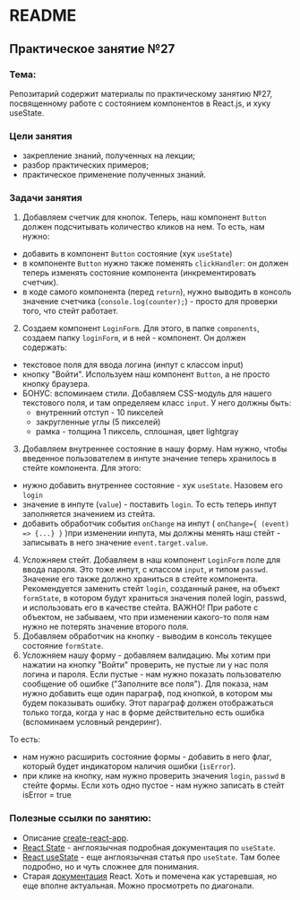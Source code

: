 # README

## Практическое занятие №27

### Тема:

Репозитарий содержит материалы по практическому занятию №27, посвященному работе с состоянием компонентов в React.js, и хуку useState.

### Цели занятия
- закрепление знаний, полученных на лекции;
- разбор практических примеров;
- практическое применение полученных знаний.

### Задачи занятия
1. Добавляем счетчик для кнопок. Теперь, наш компонент `Button` должен подсчитывать количество кликов на нем. То есть, нам нужно:
 - добавить в компонент `Button` состояние (хук `useState`)
 - в компоненте `Button` нужно также поменять `clickHandler`: он должен теперь изменять состояние компонента (инкрементировать счетчик).
 - в коде самого компонента (перед `return`), нужно выводить в консоль значение счетчика (`console.log(counter);`) - просто для проверки того, что стейт работает.
2. Создаем компонент `LoginForm`. Для этого, в папке `components`, создаем папку `loginForm`, и в ней - компонент. Он должен содержать:
 - текстовое поля для ввода логина (инпут с классом input)
 - кнопку "Войти". Используем наш компонент `Button`, а не просто кнопку браузера.
 - БОНУС: вспоминаем стили. Добавляем CSS-модуль для нашего текстового поля, и там определяем класс `input`. У него должны быть:
     - внутренний отступ - 10 пикселей
     - закругленные углы (5 пикселей)
     - рамка - толщина 1 пиксель, сплошная, цвет lightgray
3. Добавляем внутреннее состояние в нашу форму. Нам нужно, чтобы введенное пользователем в инпуте значение теперь хранилось в стейте компонента. Для этого:
 - нужно добавить внутреннее состояние - хук `useState`. Назовем его `login`
 - значение в инпуте (`value`) - поставить `login`. То есть теперь инпут заполняется значением из стейта.
 - добавить обработчик события `onChange` на инпут ( `onChange={ (event) => {...} }` )при изменении инпута, мы должны менять наш стейт - записывать в него значение `event.target.value`.
4. Усложняем стейт. Добавляем в наш компонент `LoginForm` поле для ввода пароля. Это тоже инпут, с классом `input`, и типом `passwd`. Значение его также должно храниться в стейте компонента. Рекомендуется заменить стейт `login`, созданный ранее, на объект `formState`, в котором будут храниться значения полей login, passwd, и использовать его в качестве стейта. ВАЖНО! При работе с объектом, не забываем, что при изменении какого-то поля нам нужно не потерять значение второго поля.
5. Добавляем обработчик на кнопку - выводим в консоль текущее состояние `formState`.
6. Усложняем нашу форму - добавляем валидацию. Мы хотим при нажатии на кнопку "Войти" проверить, не пустые ли у нас поля логина и пароля. Если пустые - нам нужно показать пользователю сообщение об ошибке ("Заполните все поля"). Для показа, нам нужно добавить еще один параграф, под кнопкой, в котором мы будем показывать ошибку. Этот параграф должен отображаться только тогда, когда у нас в форме действительно есть ошибка (вспоминаем условный рендеринг).

То есть:
 - нам нужно расширить состояние формы - добавить в него флаг, который будет индикатором наличия ошибки (`isError`).
 - при клике на кнопку, нам нужно проверить значения `login`, `passwd` в стейте формы. Если хоть одно пустое - нам нужно записать в стейт isError = true

### Полезные ссылки по занятию:
 - Описание [create-react-app](https://create-react-app.dev/).
 - [React State](https://react.dev/learn/state-a-components-memory) - англоязычная подробная документация по `useState`.
 - [React useState](https://dmitripavlutin.com/react-usestate-hook-guide/#1-state-management-using-usestate) - еще англоязычная статья про `useState`. Там более подробно, но и чуть сложнее для понимания.
 - Старая [документация](https://legacy.reactjs.org/docs/components-and-props.html) React. Хоть и помечена как устаревшая, но еще вполне актуальная. Можно просмотреть по диагонали.
